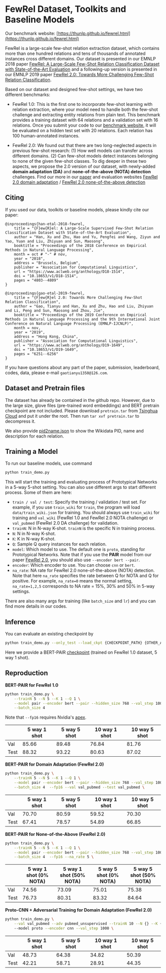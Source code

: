 # FewRel Dataset, Toolkits and Baseline Models

Our benchmark website: [https://thunlp.github.io/fewrel.html](https://thunlp.github.io/fewrel.html)

FewRel is a large-scale few-shot relation extraction dataset, which contains more than one hundred relations and tens of thousands of annotated instances cross different domains. Our dataset is presented in our EMNLP 2018 paper [FewRel: A Large-Scale Few-Shot Relation Classification Dataset with State-of-the-Art Evaluation](https://www.aclweb.org/anthology/D18-1514.pdf) and a following-up version is presented in our EMNLP 2019 paper [FewRel 2.0: Towards More Challenging Few-Shot Relation Classification](https://www.aclweb.org/anthology/D19-1649.pdf).

Based on our dataset and designed few-shot settings, we have two different benchmarks:

* FewRel 1.0: This is the first one to incorporate few-shot learning with relation extraction, where your model need to handle both the few-shot challenge and extracting entity relations from plain text. This benchmark provides a training dataset with 64 relations and a validation set with 16 relations. Once you submit your code to our [benchmark website](https://thunlp.github.io/1/fewrel1.html), it will be evaluated on a hidden test set with 20 relations. Each relation has 100 human-annotated instances. 

* FewRel 2.0: We found out that there are two long-neglected aspects in previous few-shot research: (1) How well models can transfer across different domains. (2) Can few-shot models detect instances belonging to none of the given few-shot classes. To dig deeper in these two aspects, we propose the 2.0 version of our dataset, with newly-added **domain adaptation (DA)** and **none-of-the-above (NOTA) detection** challenges. Find our more in our [paper](https://www.aclweb.org/anthology/D19-1649.pdf) and evaluation websites [FewRel 2.0 domain adaptation](https://thunlp.github.io/2/fewrel2_da.html) / [FewRel 2.0 none-of-the-above detection](https://thunlp.github.io/2/fewrel2_nota.html)

## Citing
If you used our data, toolkits or baseline models, please kindly cite our paper:
```
@inproceedings{han-etal-2018-fewrel,
    title = "{F}ew{R}el: A Large-Scale Supervised Few-Shot Relation Classification Dataset with State-of-the-Art Evaluation",
    author = "Han, Xu and Zhu, Hao and Yu, Pengfei and Wang, Ziyun and Yao, Yuan and Liu, Zhiyuan and Sun, Maosong",
    booktitle = "Proceedings of the 2018 Conference on Empirical Methods in Natural Language Processing",
    month = oct # "-" # nov,
    year = "2018",
    address = "Brussels, Belgium",
    publisher = "Association for Computational Linguistics",
    url = "https://www.aclweb.org/anthology/D18-1514",
    doi = "10.18653/v1/D18-1514",
    pages = "4803--4809"
}

@inproceedings{gao-etal-2019-fewrel,
    title = "{F}ew{R}el 2.0: Towards More Challenging Few-Shot Relation Classification",
    author = "Gao, Tianyu and Han, Xu and Zhu, Hao and Liu, Zhiyuan and Li, Peng and Sun, Maosong and Zhou, Jie",
    booktitle = "Proceedings of the 2019 Conference on Empirical Methods in Natural Language Processing and the 9th International Joint Conference on Natural Language Processing (EMNLP-IJCNLP)",
    month = nov,
    year = "2019",
    address = "Hong Kong, China",
    publisher = "Association for Computational Linguistics",
    url = "https://www.aclweb.org/anthology/D19-1649",
    doi = "10.18653/v1/D19-1649",
    pages = "6251--6256"
}
```

If you have questions about any part of the paper, submission, leaderboard, codes, data, please e-mail `gaotianyu1350@126.com`.

## Dataset and Pretrain files

The dataset has already be contained in the github repo. However, due to the large size, glove files (pre-trained word embeddings) and BERT pretrain checkpoint are not included. Please download `pretrain.tar` from [Tsinghua Cloud](https://cloud.tsinghua.edu.cn/f/58f57bda00eb40be8d10/?dl=1) and put it under the root. Then run `tar xvf pretrain.tar` to decompress it.

We also provide [pid2name.json](https://github.com/thunlp/FewRel/blob/master/data/pid2name.json) to show the Wikidata PID, name and description for each relation. 

## Training a Model

To run our baseline models, use command

```bash
python train_demo.py
```

This will start the training and evaluating process of Prototypical Networks in a 5-way 5-shot setting. You can also use different args to start different process. Some of them are here:

* `train / val / test`: Specify the training / validation / test set. For example, if you use `train_wiki` for `train`, the program will load `data/train_wiki.json` for training. You should always use `train_wiki` for training and `val_wiki` (FewRel 1.0 and FewRel 2.0 NOTA challenge) or `val_pubmed` (FewRel 2.0 DA challenge) for validation.
* `trainN`: N in N-way K-shot. `trainN` is the specific N in training process.
* `N`: N in N-way K-shot.
* `K`: K in N-way K-shot.
* `Q`: Sample Q query instances for each relation.
* `model`: Which model to use. The default one is `proto`, standing for Prototypical Networks. Note that if you use the **PAIR** model from our paper [FewRel 2.0](https://www.aclweb.org/anthology/D19-1649.pdf), you should also use `--encoder bert --pair`.
* `encoder`: Which encoder to use. You can choose `cnn` or `bert`. 
* `na_rate`: NA rate for FewRel 2.0 none-of-the-above (NOTA) detection. Note that here `na_rate` specifies the rate between Q for NOTA and Q for positive. For example, `na_rate=0` means the normal setting, `na_rate=1,2,5` corresponds to NA rate = 15%, 30% and 50% in 5-way settings.

There are also many args for training (like `batch_size` and `lr`) and you can find more details in our codes.

## Inference

You can evaluate an existing checkpoint by

```bash
python train_demo.py --only_test --load_ckpt {CHECKPOINT_PATH} {OTHER_ARGS}
```

Here we provide a BERT-PAIR [checkpoint](https://thunlp.oss-cn-qingdao.aliyuncs.com/fewrel/pair-bert-train_wiki-val_wiki-5-1.pth.tar) (trained on FewRel 1.0 dataset, 5 way 1 shot).

## Reproduction

**BERT-PAIR for FewRel 1.0**

```bash
python train_demo.py \
    --trainN 5 --N 5 --K 1 --Q 1 \
    --model pair --encoder bert --pair --hidden_size 768 --val_step 1000 \
    --batch_size 4
```

Note that `--fp16` requires Nvidia's [apex](https://github.com/NVIDIA/apex).

|                   | 5 way 1 shot | 5 way 5 shot | 10 way 1 shot | 10 way 5 shot |
|  ---------------  | -----------  | ------------- | ------------ | ------------- |
| Val               | 85.66 | 89.48 | 76.84 | 81.76 |
| Test              | 88.32 | 93.22 | 80.63 | 87.02 |

**BERT-PAIR for Domain Adaptation (FewRel 2.0)**

```bash
python train_demo.py \
    --trainN 5 --N 5 --K 1 --Q 1 \
    --model pair --encoder bert --pair --hidden_size 768 --val_step 1000 \
    --batch_size 4  --fp16 --val val_pubmed --test val_pubmed \
```

|                   | 5 way 1 shot | 5 way 5 shot | 10 way 1 shot | 10 way 5 shot |
|  ---------------  | -----------  | ------------- | ------------ | ------------- |
| Val               | 70.70 | 80.59 | 59.52 | 70.30 |
| Test              | 67.41	| 78.57 | 54.89	| 66.85 |

**BERT-PAIR for None-of-the-Above (FewRel 2.0)**

```bash
python train_demo.py \
    --trainN 5 --N 5 --K 1 --Q 1 \
    --model pair --encoder bert --pair --hidden_size 768 --val_step 1000 \
    --batch_size 4  --fp16 --na_rate 5 \
```

|                   | 5 way 1 shot (0% NOTA) | 5 way 1 shot (50% NOTA) | 5 way 5 shot (0% NOTA) | 5 way 5 shot (50% NOTA) |
|  ---------------  | -----------  | ------------- | ------------ | ------------- |
| Val               | 74.56        | 73.09         | 75.01        | 75.38         |
| Test              | 76.73        | 80.31         | 83.32        | 84.64         |

**Proto-CNN + Adversarial Training for Domain Adaptation (FewRel 2.0)**

```bash
python train_demo.py \
    --val val_pubmed --adv pubmed_unsupervised --trainN 10 --N {} --K {} \ 
    --model proto --encoder cnn --val_step 1000 \
```

|                   | 5 way 1 shot | 5 way 5 shot | 10 way 1 shot | 10 way 5 shot |
|  ---------------  | -----------  | ------------- | ------------ | ------------- |
| Val               | 48.73 | 64.38 | 34.82 | 50.39 |
| Test              | 42.21 | 58.71 | 28.91 | 44.35 |
